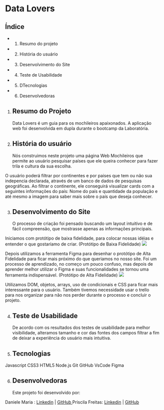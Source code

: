 # Data Lovers

## Índice

- 1. Resumo do projeto
- 2. História do usuário
- 3. Desenvolvimento do Site
- 4. Teste de Usabilidade
- 5. DTecnologias
- 6. Desenvolvedoras

1. ## Resumo do Projeto

   Data Lovers é um guia para os mochileiros apaixonados.
   A aplicação web foi desenvolvida em dupla durante o bootcamp da Laboratória.

2. ## História do usuário
   Nós construimos neste projeto uma página Web Mochileiros que permite ao usuário pesquisar países que ele queira conhecer para fazer trila e cultura da sua escolha.

O usuário poderá filtrar por continentes e por paises que tem ou não sua indepencia declarada, através de um banco de dados de pesquisas geográficas. Ao filtrar o continente, ele conseguirá visualizar cards com a seguintes informações do país: Nome do país e quantidade da população e até mesmo a imagem para saber mais sobre o país que deseja conhecer.

3. ## Desenvolvimento do Site
   O processo de criação foi pensado buscando um layout intuitivo e de fácil compreensão, que mostrasse apenas as informações principais.

Iniciamos com protótipo de baixa fidelidade, para colocar nossas idéias e entender o que gostaríamo de criar. (Protótipo de Baixa Fidelidade)
<img src="./src/img/Protótipo de baixa fidelidade.jpeg">

Depois utilizamos a ferramenta Figma para desenhar o protótipo de Alta Fidelidade para ficar mais próximo do que queriamos no nosso site. Foi um processo de aprendizado, no começo um pouco confuso, mas depois de aprender melhor utilizar o Figma e suas funcionalidades se tornou uma ferramenta indispensável. (Protótipo de Alta Fidelidade)
<img src="./src/img/Protótipo de alta.png">

Utilizamos DOM, objetos, arrays, uso de condicionais e CSS para ficar mais interessante para o usuário. Também tivemos necessidade usar o trello para nos organizar para não nos perder durante o processo e concluir o projeto.

4. ## Teste de Usabilidade

   De acordo com os resultados dos testes de usabilidade para melhor visibilidade, alteramos tamanho e cor das fontes dos campos filtrar a fim de deixar a experiência do usuário mais intuitiva.

5. ## Tecnologias

Javascript
CSS3
HTML5
Node.js
Git
GitHub
VsCode
Figma

6. ## Desenvolvedoras
   Este projeto foi desenvolvido por:

Daniele Maria : <a href="linkedin.com/in/daniele-maria-7b8476217" target="_blank" alt= "link linkedin">Linkedin</a> |
<a href="https://github.com/Danima-dev" target="_blank" alt= "link github">GitHub </a>
Priscila Freitas: <a href="https://www.linkedin.com/in/priscila-freitas-35971497/"  target="_blank" alt= "link linkedin">Linkedin</a> |
<a href="https://github.com/cilafreitas" target="_blank" alt= "link github">GitHub</a>
